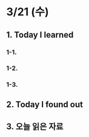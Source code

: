# 3/21 (수)

## 1. Today I learned

### 1-1. 


### 1-2.

### 1-3. 

## 2. Today I found out

## 3. 오늘 읽은 자료
